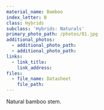 ```yaml
---
material_name: Bamboo
index_letter: B
class: Hybrids
subclass: 'Hybrids: Naturals'
primary_photo_path: /photos/81.jpg
additional_photos:
  - additional_photo_path:
  - additional_photo_path:
links:
  - link_title:
    link_address:
files:
  - file_name: Datasheet
    file_path:
---
```



Natural bamboo stem.